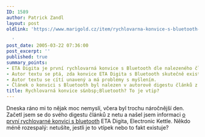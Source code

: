 ```yaml
---
ID: 1589
author: Patrick Zandl
layout: post
oldlink: 'https://www.marigold.cz/item/rychlovarna-konvice-s-bluetooth-to-je-vtip

  '
post_date: 2005-03-22 07:36:00
post_excerpt: ''
published: true
summary_points:
- ETA Digita je první rychlovarná konvice s Bluetooth dle nalezeného článku.
- Autor textu se ptá, zda konvice ETA Digita s Bluetooth skutečně existuje.
- Autor textu se cítí unavený a má problémy s myšlením.
- Článek o konvici s Bluetooth byl nalezen v autorově digestu článků z internetu.
title: Rychlovarná konvice s&nbsp;Bluetooth? To je vtip?
---
```


<p>Dneska ráno mi to nějak moc nemyslí, včera byl trochu náročnější den. Začetl jsem se do svého digestu článků z netu a našel jsem informaci <a href="http://minarik.net/view.php?cisloclanku=2005032201">o první rychlovarné konvici s bluetooth</a> ETA Digita, Electronic Kettle. Někdo méně rozespalý: netušíte, jestli je to vtípek nebo to fakt existuje?
</p>
